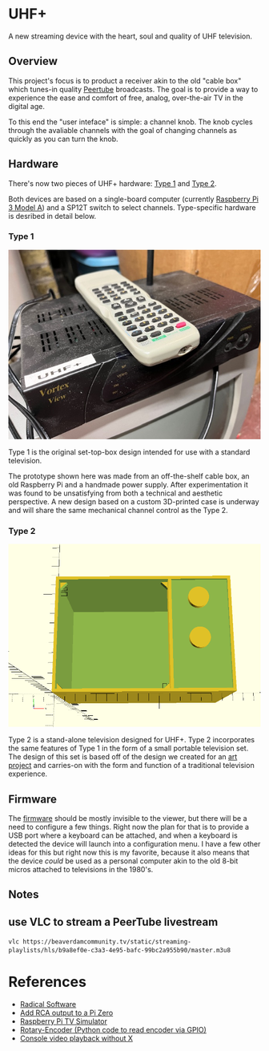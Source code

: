 # UHF+

A new streaming device with the heart, soul and quality of UHF television.


## Overview 

This project's focus is to product a receiver akin to the old "cable box" which tunes-in quality [Peertube](https://peertube.tv/) broadcasts.  The goal is to provide a way to experience the ease and comfort of free, analog, over-the-air TV in the digital age.

To this end the "user inteface" is simple: a channel knob.  The knob cycles through the avaliable channels with the goal of changing channels as quickly as you can turn the knob.  


## Hardware

There's now two pieces of UHF+ hardware: [Type 1](./hardware/type1) and [Type 2](./hardware/type2).

Both devices are based on a single-board computer (currently [Raspberry Pi 3 Model A](https://www.raspberrypi.com/products/raspberry-pi-3-model-a-plus/)) and a SP12T switch to select channels.  Type-specific hardware is desribed in detail below.


### Type 1

![Photo of the first prototype built into an old cable box](hardware/type1/prototype.jpg)

Type 1 is the original set-top-box design intended for use with a standard television.

The prototype shown here was made from an off-the-shelf cable box, an old Raspberry Pi and a handmade power supply.  After experimentation it was found to be unsatisfying from both a technical and aesthetic perspective.  A new design based on a custom 3D-printed case is underway and will share the same mechanical channel control as the Type 2.


### Type 2

![](./hardware/type2/preview.png)

Type 2 is a stand-alone television designed for UHF+.  Type 2 incorporates the same features of Type 1 in the form of a small portable television set.  The design of this set is based off of the design we created for an [art project](https://www.printables.com/model/180019-irreverent-television-frame) and carries-on with the form and function of a traditional television experience.


## Firmware
The [firmware](firmware) should be mostly invisible to the viewer, but there will be a need to configure a few things.  Right now the plan for that is to provide a USB port where a keyboard can be attached, and when a keyboard is detected the device will launch into a configuration menu.  I have a few other ideas for this but right now this is my favorite, because it also means that the device *could* be used as a personal computer akin to the old 8-bit micros attached to televisions in the 1980's.


## Notes

## use VLC to stream a PeerTube livestream
`vlc https://beaverdamcommunity.tv/static/streaming-playlists/hls/b9a8ef0e-c3a3-4e95-bafc-99bc2a955b90/master.m3u8`



# References
* [Radical Software](https://radicalsoftware.org/e/volume1nr1_pics.html)
* [Add RCA output to a Pi Zero](https://magpi.raspberrypi.com/articles/rca-pi-zero)
* [Raspberry Pi TV Simulator](https://github.com/Pakequis/Raspberry-pi-TV-sim)
* [Rotary-Encoder (Python code to read encoder via GPIO)](https://github.com/modmypi/Rotary-Encoder/)
* [Console video playback without X](https://forums.raspberrypi.com/viewtopic.php?t=336093)
